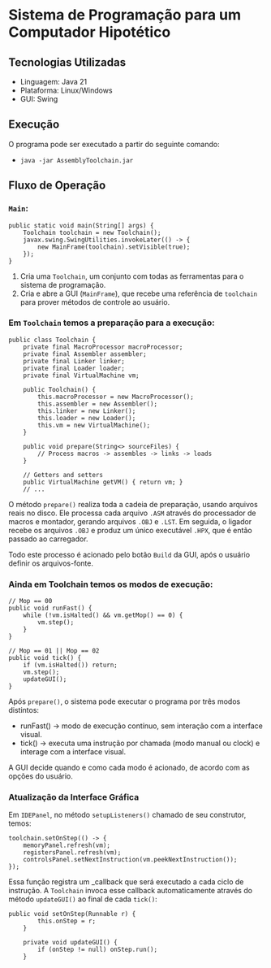 # Sistema de Programação para um Computador Hipotético

## Tecnologias Utilizadas
- Linguagem: Java 21
- Plataforma: Linux/Windows
- GUI: Swing

## Execução
O programa pode ser executado a partir do seguinte comando:
- `java -jar AssemblyToolchain.jar`

## Fluxo de Operação
### `Main`: 
```
public static void main(String[] args) {
    Toolchain toolchain = new Toolchain();
    javax.swing.SwingUtilities.invokeLater(() -> {
        new MainFrame(toolchain).setVisible(true);
    });
}
```
1. Cria uma `Toolchain`, um conjunto com todas as ferramentas para o sistema de programação.
2. Cria e abre a GUI (`MainFrame`), que recebe uma referência de `toolchain` para prover métodos de controle ao usuário.

### Em `Toolchain` temos a preparação para a execução:
```
public class Toolchain {
    private final MacroProcessor macroProcessor;
    private final Assembler assembler;
    private final Linker linker;
    private final Loader loader;
    private final VirtualMachine vm;
    
    public Toolchain() {
        this.macroProcessor = new MacroProcessor();
        this.assembler = new Assembler();
        this.linker = new Linker();
        this.loader = new Loader();
        this.vm = new VirtualMachine();
    }
    
    public void prepare(String<> sourceFiles) {
        // Process macros -> assembles -> links -> loads
    }
    
    // Getters and setters
    public VirtualMachine getVM() { return vm; }
    // ...
```
O método `prepare()` realiza toda a cadeia de preparação, usando arquivos reais no disco.
Ele processa cada arquivo `.ASM`  através do processador de  macros e montador, gerando arquivos `.OBJ` e `.LST`.
Em seguida, o ligador recebe os arquivos `.OBJ` e produz um único executável `.HPX`, que é então passado ao carregador.

Todo este processo é acionado pelo botão `Build` da GUI, após o usuário definir os arquivos-fonte.

### Ainda em Toolchain temos os modos de execução:
```
// Mop == 00 
public void runFast() {
    while (!vm.isHalted() && vm.getMop() == 0) {
        vm.step();
    }
}

// Mop == 01 || Mop == 02
public void tick() {
    if (vm.isHalted()) return;
    vm.step();
    updateGUI();
}
```

Após `prepare()`, o sistema pode executar o programa por três modos distintos:

- runFast() -> modo de execução contínuo, sem interação com a interface visual.
- tick() → executa uma instrução por chamada (modo manual ou clock) e interage com a interface visual.

A GUI decide quando e como cada modo é acionado, de acordo com as opções do usuário.

### Atualização da Interface Gráfica

Em `IDEPanel`, no método `setupListeners()` chamado de seu construtor, temos:
```
toolchain.setOnStep(() -> {
    memoryPanel.refresh(vm);
    registersPanel.refresh(vm);
    controlsPanel.setNextInstruction(vm.peekNextInstruction());
});
```
Essa função registra um _callback que será executado a cada ciclo de instrução. A `Toolchain` invoca esse callback automaticamente através do método `updateGUI()` ao final de cada `tick()`:
```
public void setOnStep(Runnable r) {
        this.onStep = r;
    }
    
    private void updateGUI() {
        if (onStep != null) onStep.run();
	}
```
